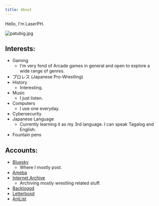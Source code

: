 ```yaml
---
title: About
---
```


Hello, I'm LaserPH.

![patubig.jpg](https://i.postimg.cc/L6SkHdym/patubig.jpg)

## Interests:

- Gaming
  - I'm very fond of Arcade games in general and open to explore a wide range of genres.
- プロレス (Japanese Pro-Wrestling)
- History
  - Interesting.
- Music
  - I just listen.
- Computers
  - I use one everyday.
- Cybersecurity
- Japanese Language
  - Currently learning it as my 3rd language. I can speak Tagalog and English.
- Fountain pens

## Accounts:

- [Bluesky](https://bsky.app/profile/laserph.bsky.social)
  - Where I mostly post.
- [Ameba](https://ameblo.jp/laserph/)
- [Internet Archive](https://archive.org/details/@laserph)
  - Archiving mostly wrestling related stuff.
- [Backloggd](https://www.backloggd.com/u/LaserPH/)
- [Letterboxd](https://letterboxd.com/LaserPH/)
- [AniList](https://anilist.co/user/LaserPH/)

